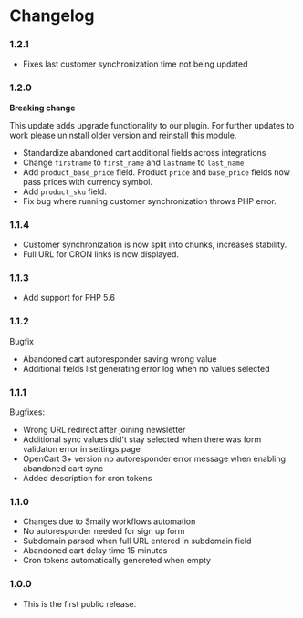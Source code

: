 # Changelog

### 1.2.1

- Fixes last customer synchronization time not being updated

### 1.2.0

**Breaking change**

This update adds upgrade functionality to our plugin.
For further updates to work please uninstall older version and reinstall this module.

- Standardize abandoned cart additional fields across integrations
- Change `firstname` to `first_name` and `lastname` to `last_name`
- Add `product_base_price` field. Product `price` and `base_price` fields now pass prices with currency symbol.
- Add `product_sku` field.
- Fix bug where running customer synchronization throws PHP error.

### 1.1.4

- Customer synchronization is now split into chunks, increases stability.
- Full URL for CRON links is now displayed.

### 1.1.3

- Add support for PHP 5.6

### 1.1.2

Bugfix

- Abandoned cart autoresponder saving wrong value
- Additional fields list generating error log when no values selected

### 1.1.1

Bugfixes:

- Wrong URL redirect after joining newsletter
- Additional sync values did't stay selected when there was form validaton error in settings page
- OpenCart 3+ version no autoresponder error message when enabling abandoned cart sync
- Added description for cron tokens

### 1.1.0

- Changes due to Smaily workflows automation
- No autoresponder needed for sign up form
- Subdomain parsed when full URL entered in subdomain field
- Abandoned cart delay time 15 minutes
- Cron tokens automatically genereted when empty

### 1.0.0

- This is the first public release.
